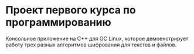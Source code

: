 # Проект первого курса по программированию 
Консольное приложение на С++ для ОС Linux, которое демоенстрирует работу трех разных алгоритмов шифрования для текстов и файлов.
